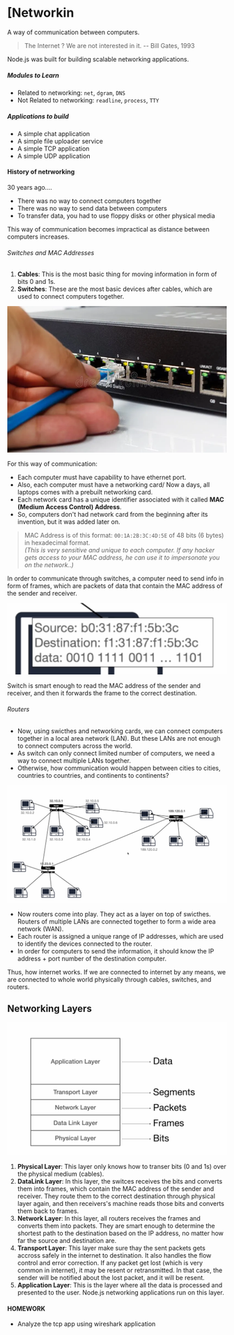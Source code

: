 # [Networkin

A way of communication between computers.

> The Internet ? We are not interested in it.
> -- Bill Gates, 1993

Node.js was built for building scalable networking applications.

##### Modules to Learn

- Related to networking: `net`, `dgram`, `DNS`
- Not Related to networking: `readline`, `process`, `TTY`

##### Applications to build

- A simple chat application
- A simple file uploader service
- A simple TCP application
- A simple UDP application

#### History of netrworking

30 years ago....

- There was no way to connect computers together
- There was no way to send data between computers
- To transfer data, you had to use floppy disks or other physical media

This way of communication becomes impractical as distance between computers increases.

###### Switches and MAC Addresses

1. **Cables**: This is the most basic thing for moving information in form of bits 0 and 1s.
2. **Switches**: These are the most basic devices after cables, which are used to connect computers together.

![](/assets/2025-06-29-20-46-31.png)

For this way of communication:

- Each computer must have capability to have ethernet port.
- Also, each computer must have a networking card/ Now a days, all laptops comes with a prebuilt networking card.
- Each network card has a unique identifier associated with it called **MAC (Medium Access Control) Address**.
- So, computers don't had network card from the beginning after its invention, but it was added later on.

> MAC Address is of this format: `00:1A:2B:3C:4D:5E` of 48 bits (6 bytes) in hexadecimal format.<br>
> _(This is very sensitive and unique to each computer. If any hacker gets access to your MAC address, he can use it to impersonate you on the network..)_

In order to communicate through switches, a computer need to send info in form of frames, which are packets of data that contain the MAC address of the sender and receiver.

![](/assets/2025-06-29-20-54-26.png)

Switch is smart enough to read the MAC address of the sender and receiver, and then it forwards the frame to the correct destination.

###### Routers

- Now, using swicthes and networking cards, we can connect computers together in a local area network (LAN). But these LANs are not enough to connect computers across the world.
- As switch can only connect limited number of computers, we need a way to connect multiple LANs together.
- Otherwise, how communication would happen between cities to cities, countries to countries, and continents to continents?

![](/assets/2025-06-29-20-57-56.png)

- Now routers come into play. They act as a layer on top of swicthes. Routers of multiple LANs are connected together to form a wide area network (WAN).
- Each router is assigned a unique range of IP addresses, which are used to identify the devices connected to the router.
- In order for computers to send the information, it should know the IP address + port number of the destination computer.

Thus, how internet works. If we are connected to internet by any means, we are connected to whole world physically through cables, switches, and routers.

## Networking Layers

![](/assets/2025-06-29-21-03-36.png)

1. **Physical Layer**: This layer only knows how to transer bits (0 and 1s) over the physical medium (cables).
2. **DataLink Layer**: In this layer, the switces receives the bits and converts them into frames, which contain the MAC address of the sender and receiver. They route them to the correct destination through physical layer again, and then receivers's machine reads those bits and converts them back to frames.
3. **Network Layer**: In this layer, all routers receives the frames and converts them into packets. They are smart enough to determine the shortest path to the destination based on the IP address, no matter how far the source and destination are.
4. **Transport Layer**: This layer make sure thay the sent packets gets accross safely in the internet to destination. It also handles the flow control and error correction. If any packet get lost (which is very common in internet), it may be resent or retransmitted. In that case, the sender will be notified about the lost packet, and it will be resent.
5. **Application Layer**: This is the layer where all the data is processed and presented to the user. Node.js networking applications run on this layer.

#### HOMEWORK

- Analyze the tcp app using wireshark application
